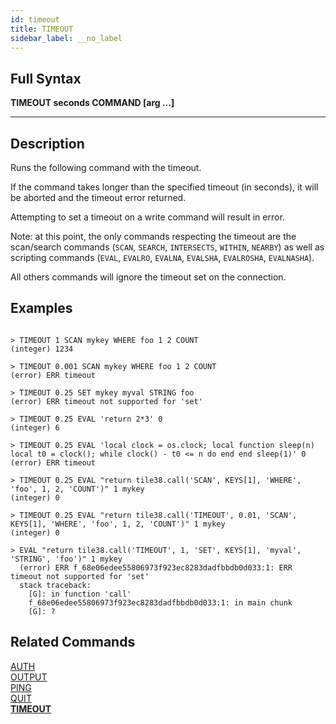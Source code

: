 ```yaml
---
id: timeout
title: TIMEOUT
sidebar_label: __no_label
---
```


## Full Syntax

**TIMEOUT  seconds COMMAND [arg  ...]**

---

## Description

Runs the following command with the timeout.

If the command takes longer than the specified timeout (in seconds), it will be aborted
and the timeout error returned.

Attempting to set a timeout on a write command will result in error.

Note: at this point, the only commands respecting the timeout are the scan/search commands
(`SCAN`, `SEARCH`, `INTERSECTS`, `WITHIN`, `NEARBY`) as well as scripting commands
(`EVAL`, `EVALRO`, `EVALNA`, `EVALSHA`, `EVALROSHA`, `EVALNASHA`).

All others commands will ignore the timeout set on the connection.

## Examples

```tile38-cli

> TIMEOUT 1 SCAN mykey WHERE foo 1 2 COUNT
(integer) 1234

> TIMEOUT 0.001 SCAN mykey WHERE foo 1 2 COUNT
(error) ERR timeout

> TIMEOUT 0.25 SET mykey myval STRING foo
(error) ERR timeout not supported for 'set'

> TIMEOUT 0.25 EVAL 'return 2*3' 0
(integer) 6

> TIMEOUT 0.25 EVAL 'local clock = os.clock; local function sleep(n) local t0 = clock(); while clock() - t0 <= n do end end sleep(1)' 0
(error) ERR timeout

> TIMEOUT 0.25 EVAL "return tile38.call('SCAN', KEYS[1], 'WHERE', 'foo', 1, 2, 'COUNT')" 1 mykey
(integer) 0

> TIMEOUT 0.25 EVAL "return tile38.call('TIMEOUT', 0.01, 'SCAN', KEYS[1], 'WHERE', 'foo', 1, 2, 'COUNT')" 1 mykey
(integer) 0

> EVAL "return tile38.call('TIMEOUT', 1, 'SET', KEYS[1], 'myval', 'STRING', 'foo')" 1 mykey
  (error) ERR f_68e06edee55806973f923ec8283dadfbbdb0d033:1: ERR timeout not supported for 'set'
  stack traceback:
    [G]: in function 'call'
    f_68e06edee55806973f923ec8283dadfbbdb0d033:1: in main chunk
    [G]: ?
```

## Related Commands

[AUTH](../commands/auth.md)<br>
[OUTPUT](../commands/output.md)<br>
[PING](../commands/ping.md)<br>
[QUIT](../commands/quit.md)<br>
**[TIMEOUT](../commands/timeout.md)**<br>